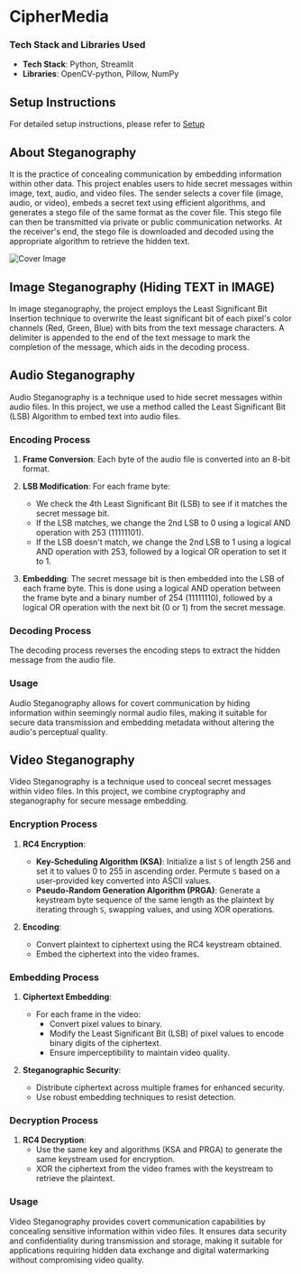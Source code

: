 # CipherMedia

### Tech Stack and Libraries Used

- **Tech Stack**: Python, Streamlit
- **Libraries**: OpenCV-python, Pillow, NumPy
## Setup Instructions
For detailed setup instructions, please refer to [Setup](setup.md)

## About Steganography
It is the practice of concealing communication by embedding information within other data. This project enables users to hide secret messages within image, text, audio, and video files. The sender selects a cover file (image, audio, or video), embeds a secret text using efficient algorithms, and generates a stego file of the same format as the cover file. This stego file can then be transmitted via private or public communication networks. At the receiver's end, the stego file is downloaded and decoded using the appropriate algorithm to retrieve the hidden text.

![Cover Image](https://user-images.githubusercontent.com/77832407/152796278-a60d3042-a6cd-442d-96e0-7f5a8b11f3ed.jpg)

## Image Steganography (Hiding TEXT in IMAGE)

In image steganography, the project employs the Least Significant Bit Insertion technique to overwrite the least significant bit of each pixel's color channels (Red, Green, Blue) with bits from the text message characters. A delimiter is appended to the end of the text message to mark the completion of the message, which aids in the decoding process.

## Audio Steganography

Audio Steganography is a technique used to hide secret messages within audio files. In this project, we use a method called the Least Significant Bit (LSB) Algorithm to embed text into audio files.

### Encoding Process

1. **Frame Conversion**: Each byte of the audio file is converted into an 8-bit format.

2. **LSB Modification**: For each frame byte:
   - We check the 4th Least Significant Bit (LSB) to see if it matches the secret message bit.
   - If the LSB matches, we change the 2nd LSB to 0 using a logical AND operation with 253 (11111101).
   - If the LSB doesn't match, we change the 2nd LSB to 1 using a logical AND operation with 253, followed by a logical OR operation to set it to 1.
   
3. **Embedding**: The secret message bit is then embedded into the LSB of each frame byte. This is done using a logical AND operation between the frame byte and a binary number of 254 (11111110), followed by a logical OR operation with the next bit (0 or 1) from the secret message.

### Decoding Process

The decoding process reverses the encoding steps to extract the hidden message from the audio file.

### Usage

Audio Steganography allows for covert communication by hiding information within seemingly normal audio files, making it suitable for secure data transmission and embedding metadata without altering the audio's perceptual quality.

## Video Steganography

Video Steganography is a technique used to conceal secret messages within video files. In this project, we combine cryptography and steganography for secure message embedding.

### Encryption Process

1. **RC4 Encryption**: 
   - **Key-Scheduling Algorithm (KSA)**: Initialize a list `S` of length 256 and set it to values 0 to 255 in ascending order. Permute `S` based on a user-provided key converted into ASCII values.
   - **Pseudo-Random Generation Algorithm (PRGA)**: Generate a keystream byte sequence of the same length as the plaintext by iterating through `S`, swapping values, and using XOR operations.

2. **Encoding**:
   - Convert plaintext to ciphertext using the RC4 keystream obtained.
   - Embed the ciphertext into the video frames.

### Embedding Process

1. **Ciphertext Embedding**: 
   - For each frame in the video:
     - Convert pixel values to binary.
     - Modify the Least Significant Bit (LSB) of pixel values to encode binary digits of the ciphertext.
     - Ensure imperceptibility to maintain video quality.

2. **Steganographic Security**:
   - Distribute ciphertext across multiple frames for enhanced security.
   - Use robust embedding techniques to resist detection.

### Decryption Process

1. **RC4 Decryption**:
   - Use the same key and algorithms (KSA and PRGA) to generate the same keystream used for encryption.
   - XOR the ciphertext from the video frames with the keystream to retrieve the plaintext.

### Usage

Video Steganography provides covert communication capabilities by concealing sensitive information within video files. It ensures data security and confidentiality during transmission and storage, making it suitable for applications requiring hidden data exchange and digital watermarking without compromising video quality.
